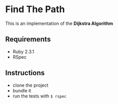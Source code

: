 # Find The Path
This is an implementation of the **Dijkstra Algorithm**

## Requirements

* Ruby 2.3.1
* RSpec

## Instructions

* clone the project
* bundle it
* run the tests with `$ rspec`
